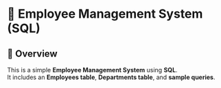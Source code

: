 # 🏢 Employee Management System (SQL)

## 🚀 Overview
This is a simple **Employee Management System** using **SQL**.  
It includes an **Employees table**, **Departments table**, and **sample queries**.


